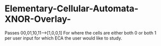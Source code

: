 # Elementary-Cellular-Automata-XNOR-Overlay-
Passes 00,01,10,11-->[1,0,0,1] For where the cells are either both 0 or both 1 per user input for which ECA the user would like to study. 

